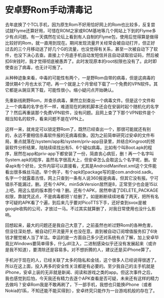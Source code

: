 # 安卓野Rom手动清毒记

去年底换了个TCL手机，因为原生Rom不好用恰好网上的Rom也比较多，反复尝试就Flyme还算好用，可惜在ROM之家或ROM基地等几个网站上下到的Flyme多少有点问题。有一天偶然在论坛上看到有人自制的Flyme包，使用后觉得算是做得比较好的Rom，就一直用到现在。期间发现流量开关经常会被自动打开，但正好过去的三个月移动送了好几个G的流量，也没觉得有关系，甚至一次被自动下了软件，也没下决心去查。直接上个月底手机自动发短信并且自动读取验证码，然后被扣6块钱时，我才觉得彻底被愚弄了。此时发现原本的root权限也没有了。此时即使查出了病毒，也无计可施了。

从种种迹象来看，中毒的可能性有两个，一是野Rom自带的病毒，但是这病毒的潜伏期4个月也太长了吧，再一个就是上个月曾经下载了一个免费的VPN软件。其它都是从豌豆荚下载，可能性很小。缩小疑问点开始确认。

先重新线刷野Rom，并查杀病毒，果然立刻查出一个病毒文件。但是这个文件和上一个病毒的名字也不一样，难道现在的刷机脚本还会在安装时起个随机化的名字了？然后再重装那个免费VPN软件，没有问题。且网上查了下那个VPN软件是个相当知名的软件，看来问题不是在VPN上。

这样一来，就肯定可以锁定野Rom了，既然已经查出一个，那很可能就还有别的，永远不要相信杀毒软件报的无病毒假象。因为之前简单研究过安卓的文件布局，重点就落在/system/app和/system/priv-app目录里，并结合Kingroot的预装软件分析结果，陆陆续续找出有5、6个疑似病毒。比如有个叫Boot.apk的程序，居然在app和priv-app下都安装了一份，简直丧心病狂，删！再一个名字叫System.apk的程序，虽然名字很高大上，但安卓怎么会取这么个名字呢，删。安卓apk有个好处，文件内容可以直接看，尤其是AndroidManifest.xml这个文件能看出很多蛛丝马迹。举个例子，有个apk的package写的是com.android.sadk。名字一个就露着古怪，网上只查到一条有人说360报是病毒，但其它没有报。宁可错杀不能漏过，删。还有个APK，minSdkVersion居然是8，正常至少也会是15以上吧。用这么低的版本图个啥？删。还有个APK，居然申请了DELETE_PACKAGE权限，靠就凭这点，不是病毒都把丫给删了。如是断断续续地看了两天，把所有名字可疑的APK看了个遍，到后来几乎要对PicoTTS下手，还好查到svox是被google收购的公司，才放过一马。不过其实就算删了，对我日常使用也没什么影响。

回想起来，最大的问题还是我自己大意了，之前虽然也听过野Rom的各种危害，但没往深处想，被自动打开流量开关也没在意。直到被自动订阅增值服务扣了6块钱才醒觉被人当了羊沽。幸运的是一方面自己多少还对系统有点了解，加上安卓毕竟比Windows要简单得多，什么dll注入，二进制感染似乎还没有发展起来（或许是我不知道），要清除还是容易多。对不想折腾的人，建议还是买iPhone算了。

手机对于现在的人，已经关联了太多的隐私和金钱，这个很多人已经说得很透了。所以在这上面，投入再多的安全性关注都是有必要的。至少我自己的主手机就是iPhone，安卓上装的无非就是新闻、阅读和游戏之类的app。但这次事件之后，我也感觉到后怕，今天我还有精力去逐个APK查看是否可疑，未来还有这样的精力去做吗？安卓Rom我是不敢再刷了，下一部手机，我想也只能换iPhone（或者Nokia的1系，不知还能不能买得到），安卓终究只能作为一台游戏机般的存在了。
